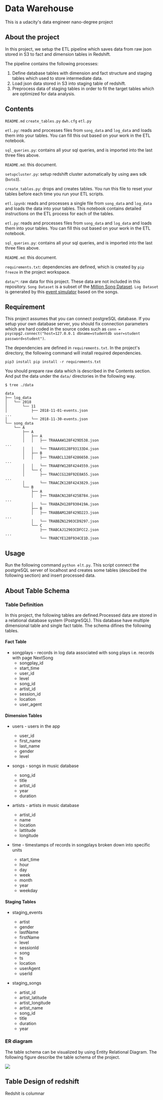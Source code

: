# Data Warehouse

This is a udacity's data engineer nano-degree project

## About the project

In this project, we setup the ETL pipeline which saves data from raw json stored in S3 to fact and dimension tables in Redshift.

The pipeline contains the following processes:

1. Define database tables with dimension and fact structure and staging tables which used to store intermediate data.
2. Load json data stored in S3 into staging table of redshift.
3. Preprocess data of staging tables in order to fit the target tables which are optimized for data analysis.

## Contents

`README.md`
`create_tables.py`
`dwh.cfg`
`etl.py`

`etl.py`:  reads and processes files from `song_data` and `log_data` and loads them into your tables. You can fill this out based on your work in the ETL notebook.

`sql_queries.py`: contains all your sql queries, and is imported into the last three files above.

`README.md`: this document.

`setupcluster.py`: setup redshift cluster automatically by using aws sdk (`boto3`).



`create_tables.py`: drops and creates tables. You run this file to reset your tables before each time you run your ETL scripts.

`etl.ipynb`: reads and processes a single file from `song_data` and `log_data` and loads the data into your tables. This notebook contains detailed instructions on the ETL process for each of the tables.

`etl.py`:  reads and processes files from `song_data` and `log_data` and loads them into your tables. You can fill this out based on your work in the ETL notebook.

`sql_queries.py`: contains all your sql queries, and is imported into the last three files above.

`README.md`: this document.

`requirements.txt`: dependencies are defined, which is created by `pip freeze` in the project workspace.

`data/*`: raw data for this project. These data are not included in this repository. `Song Dataset` is a subset of the [Million Song Dataset](https://labrosa.ee.columbia.edu/millionsong/). `Log Dataset` is generated by this [event simulator](https://github.com/Interana/eventsim) based on the songs.

## Requirement

This project assumes that you can connect postgreSQL database. If you setup your own database server, you should fix connection parameters which are hard coded in the source codes such as `conn = psycopg2.connect("host=127.0.0.1 dbname=studentdb user=student password=student")`.

The dependencies are defined in `requirements.txt`. In the project's directory, the following command will install required dependencies. 

```
pip3 install pip install -r requirements.txt
```

You should prepare raw data which is described in the Contents section. And put the data under the `data/` directories in the following way.

```
$ tree ./data

data
├── log_data
│   └── 2018
│       └── 11
│           ├── 2018-11-01-events.json
...
│           └── 2018-11-30-events.json
└── song_data
    └── A
        ├── A
        │   ├── A
        │   │   ├── TRAAAAW128F429D538.json
...
        │   │   └── TRAAAVO128F93133D4.json
        │   ├── B
        │   │   ├── TRAABCL128F4286650.json
...
        │   │   └── TRAABYW128F4244559.json
        │   └── C
        │       ├── TRAACCG128F92E8A55.json
...
        │       └── TRAACZK128F4243829.json
        └── B
            ├── A
            │   ├── TRABACN128F425B784.json
...
            │   └── TRABAZH128F930419A.json
            ├── B
            │   ├── TRABBAM128F429D223.json
...
            │   └── TRABBZN12903CD9297.json
            └── C
                ├── TRABCAJ12903CDFCC2.json
...
                └── TRABCYE128F934CE1D.json
```

## Usage

Run the following command `python elt.py`. This script connect the postgreSQL server of localhost and creates some tables (descibed the following section) and insert processed data.

## About Table Schema

### Table Definition

In this project, the following tables are defined.Processed data are stored in a relational database system (PostgreSQL). This database have multiple dimensional table and single fact table. The schema difines the following tables.

#### Fact Table

* songplays - records in log data associated with song plays i.e. records with page NextSong
  - songplay_id
  - start_time
  - user_id
  - level
  - song_id
  - artist_id
  - session_id
  - location
  - user_agent

#### Dimension Tables
* users - users in the app
  - user_id
  - first_name
  - last_name
  - gender
  - level


* songs - songs in music database
  - song_id
  - title
  - artist_id
  - year
  - duration

* artists - artists in music database
  - artist_id
  - name
  - location
  - lattitude
  - longitude

* time - timestamps of records in songplays broken down into specific units
  - start_time
  - hour
  - day
  - week
  - month
  - year
  - weekday

#### Staging Tables

* staging_events
  - artist
  - gender
  - lastName
  - firstName
  - level
  - sessionId
  - song
  - ts
  - location
  - userAgent
  - userId

* staging_songs
  - artist_id
  - artist_latitude
  - artist_longitude
  - artist_name
  - song_id
  - title
  - duration
  - year

### ER diagram

The table schema can be visualized by using Entity Relational Diagram. The following figure describe the table schema of the project.

![](./ERDiagram.png)

## Table Design of redshift

Redshit is columnar 

